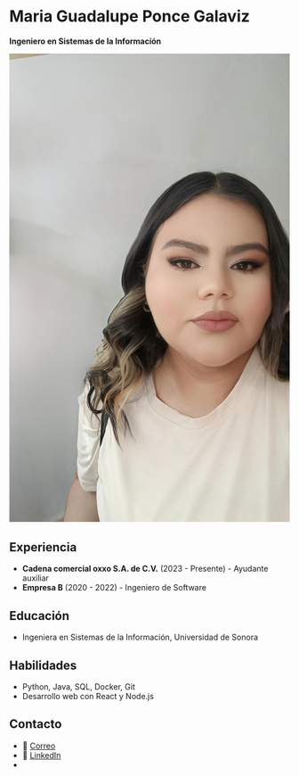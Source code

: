 # Maria Guadalupe Ponce Galaviz 
**Ingeniero en Sistemas de la Información**  

![Foto de perfil](https://github.com/MariaGalaviz/MariaPonceGalaviz-/blob/713a44304db4ac64c17288834029c3aa3fd0ac31/IMG_20250326_184028.jpg)  

## Experiencia  
- **Cadena comercial oxxo S.A. de C.V.** (2023 - Presente) - Ayudante auxiliar  
- **Empresa B** (2020 - 2022) - Ingeniero de Software  

## Educación  
- Ingeniera en Sistemas de la Información, Universidad de Sonora  

## Habilidades  
- Python, Java, SQL, Docker, Git  
- Desarrollo web con React y Node.js  

## Contacto  
- 📧 [Correo](isimariaponce@hotmail.com)
- 💼 [LinkedIn](https://mx.linkedin.com/in/maria-galaviz)
- 
